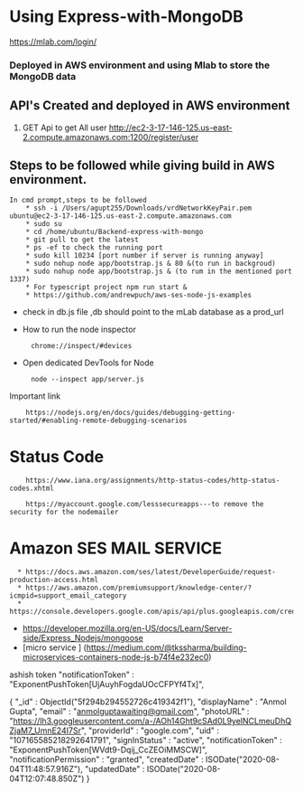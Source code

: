 # Using Express-with-MongoDB #

   https://mlab.com/login/


### Deployed in AWS environment and using Mlab to store the MongoDB data

## API's Created and deployed in AWS environment

<!-- 1) GET Api of trip summary http://ec2-3-17-146-125.us-east-2.compute.amazonaws.com:1337/truck/tripSummary
2) POST Api of trip summary ec2-3-17-146-125.us-east-2.compute.amazonaws.com:1337/truck/tripSummary
    * schema to use or sent the data:

    Mock data ,set in body section :   
	    
			{
				"truckNo": "UP78-1190",
				"status": "Completed",
				"tripDetails": {
					"from": "Bangalore",
					"to": "Kanpur",
					"startDate": "26-12-2018",
					"endDate": "29-12-2018"
				},
				"partyDetails": {
					"soldToParty": "Laxmi Enterprises",
					"contactDetails": 9900543957,
					"amount": 420,
					"paid": "unPaid"
				}
			}

	Headers :

	      content-type: application/json 	 -->
   
1) GET Api to get All user http://ec2-3-17-146-125.us-east-2.compute.amazonaws.com:1200/register/user
   	
## Steps to be followed while giving build in AWS environment.

	In cmd prompt,steps to be followed
		* ssh -i /Users/agupt255/Downloads/vrdNetworkKeyPair.pem  ubuntu@ec2-3-17-146-125.us-east-2.compute.amazonaws.com
		* sudo su
		* cd /home/ubuntu/Backend-express-with-mongo
		* git pull to get the latest
		* ps -ef to check the running port
		* sudo kill 10234 [port number if server is running anyway]
		* sudo nohup node app/bootstrap.js & 80 &(to run in backgroud)
		* sudo nohup node app/bootstrap.js & (to rum in the mentioned port 1337)
		* For typescript project npm run start &
		* https://github.com/andrewpuch/aws-ses-node-js-examples

* check in db.js file ,db should point to the mLab database as a prod_url

* How to run the node inspector

        chrome://inspect/#devices

* Open dedicated DevTools for Node


        node --inspect app/server.js


Important link
       
	    https://nodejs.org/en/docs/guides/debugging-getting-started/#enabling-remote-debugging-scenarios

# Status Code 
   
        https://www.iana.org/assignments/http-status-codes/http-status-codes.xhtml

	    https://myaccount.google.com/lesssecureapps---to remove the security for the nodemailer
	
# Amazon SES MAIL SERVICE
    
	  * https://docs.aws.amazon.com/ses/latest/DeveloperGuide/request-production-access.html
	  * https://aws.amazon.com/premiumsupport/knowledge-center/?icmpid=support_email_category
	  * https://console.developers.google.com/apis/api/plus.googleapis.com/credentials


* https://developer.mozilla.org/en-US/docs/Learn/Server-side/Express_Nodejs/mongoose
* [micro service ] (https://medium.com/@tkssharma/building-microservices-containers-node-js-b74f4e232ec0)


ashish token "notificationToken" : "ExponentPushToken[UjAuyhFogdaUOcCFPYf4Tx]",

{
    "_id" : ObjectId("5f294b294552726c419342f1"),
    "displayName" : "Anmol Gupta",
    "email" : "anmolguptawaiting@gmail.com",
    "photoURL" : "https://lh3.googleusercontent.com/a-/AOh14Ght9cSAd0L9yelNCLmeuDhQZjaM7_UmnE24I7Sr",
    "providerId" : "google.com",
    "uid" : "107165585218292641791",
    "signInStatus" : "active",
    "notificationToken" : "ExponentPushToken[WVdt9-Dqij_CcZEOiMMSCW]",
    "notificationPermission" : "granted",
    "createdDate" : ISODate("2020-08-04T11:48:57.916Z"),
    "updatedDate" : ISODate("2020-08-04T12:07:48.850Z")
}
